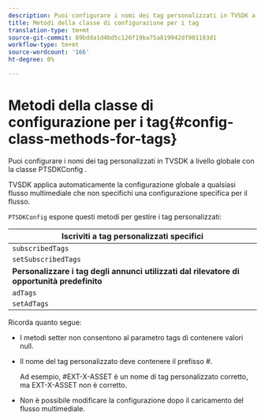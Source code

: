 ```yaml
---
description: Puoi configurare i nomi dei tag personalizzati in TVSDK a livello globale con la classe PTSDKConfig .
title: Metodi della classe di configurazione per i tag
translation-type: tm+mt
source-git-commit: 89bdda1d4bd5c126f19ba75a819942df901183d1
workflow-type: tm+mt
source-wordcount: '166'
ht-degree: 0%

---
```



# Metodi della classe di configurazione per i tag{#config-class-methods-for-tags}

Puoi configurare i nomi dei tag personalizzati in TVSDK a livello globale con la classe PTSDKConfig .

TVSDK applica automaticamente la configurazione globale a qualsiasi flusso multimediale che non specifichi una configurazione specifica per il flusso.

`PTSDKConfig` espone questi metodi per gestire i tag personalizzati:

| **Iscriviti a tag personalizzati specifici** |
|---|
| `subscribedTags` | Recupera l’elenco corrente dei tag sottoscritti. |
| `setSubscribedTags` | Imposta l’elenco dei tag sottoscritti che verranno esposti all’applicazione. |
| **Personalizzare i tag degli annunci utilizzati dal rilevatore di opportunità predefinito** |
| `adTags` | Recupera l’elenco corrente dei tag degli annunci. |
| `setAdTags` | Imposta l’elenco dei tag degli annunci che verranno utilizzati dal generatore di opportunità predefinito. |

Ricorda quanto segue:

* I metodi setter non consentono al parametro tags di contenere valori null.
* Il nome del tag personalizzato deve contenere il prefisso #.

   Ad esempio, #EXT-X-ASSET è un nome di tag personalizzato corretto, ma EXT-X-ASSET non è corretto.
* Non è possibile modificare la configurazione dopo il caricamento del flusso multimediale.

